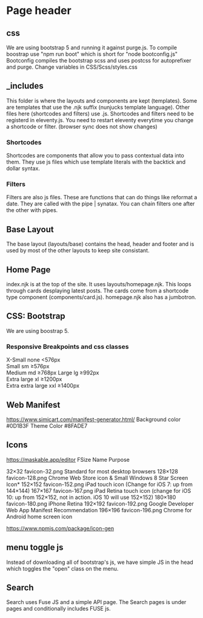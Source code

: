 # Page header

## css

We are using bootstrap 5 and running it against purge.js. To compile boostrap use "npm run boot" which is short for "node bootconfig.js" Bootconfig  compiles the bootstrap scss and uses postcss for autoprefixer and purge.  Change variables in CSS/Scss/styles.css

## _includes

This folder is where the layouts and components are kept (templates). Some are templates that use the .njk suffix (nunjucks template language).  Other files here (shortcodes and filters) use .js. Shortcodes and filters need to be registerd in eleventy.js.  You need to restart eleventy everytime you change a shortcode or filter. (browser sync does not show changes)

### Shortcodes

Shortcodes are components that allow you to pass contextual data into them. They use js files which use template literals with the backtick and dollar syntax.

### Filters

Filters are also js files. These are functions that can do things like reformat a date.  They are called with the pipe | synatax.  You can chain filters one after the other with pipes.

## Base Layout

The base layout (layouts/base) contains the head, header and footer and is used by most of the other layouts to keep site consistant.

## Home Page

index.njk is at the top of the site. It uses layouts/homepage.njk. This loops through cards desplaying latest posts. The cards come from a shortcode type component (components/card.js).  homepage.njk also has a jumbotron.

## CSS: Bootstrap

We are using boostrap 5.

### Responsive Breakpoints and css classes

X-Small         none     <576px  
Small             sm     ≥576px  
Medium            md     ≥768px
Large             lg     ≥992px  
Extra large       xl     ≥1200px  
Extra extra large xxl    ≥1400px  

## Web Manifest 

https://www.simicart.com/manifest-generator.html/
Background color #0D1B3F
Theme Color #8FADE7

## Icons
https://maskable.app/editor
FSize	Name	         Purpose

32×32	favicon-32.png 	 Standard for most desktop browsers
128×128	favicon-128.png	 Chrome Web Store icon & Small Windows 8 Star Screen Icon*
152×152	favicon-152.png	 iPad touch icon (Change for iOS 7: up from 144×144)
167×167	favicon-167.png	 iPad Retina touch icon
(change for iOS 10: up   from 152×152, not in action. iOS 10 will use 152×152)
180×180	favicon-180.png	  iPhone Retina
192×192	favicon-192.png	 Google Developer Web App Manifest Recommendation
196×196	favicon-196.png	 Chrome for Android home screen icon

https://www.npmjs.com/package/icon-gen

## menu toggle js

Instead of downloading all of bootstrap's js, we have simple JS in the head which toggles the "open" class on the menu.

## Search
Search uses Fuse JS and a simple API page.  The Search pages is under pages and conditionally includes FUSE js. 